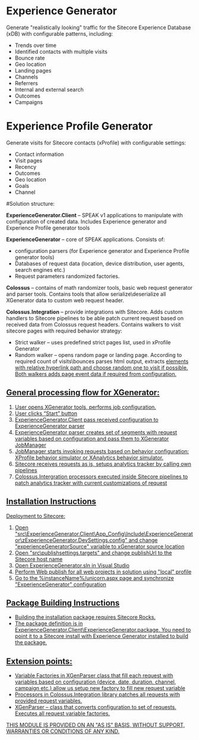# Experience Generator

Generate "realistically looking" traffic for the Sitecore Experience Database (xDB) with configurable patterns, including:

 - Trends over time
 - Identified contacts with multiple visits
 - Bounce rate
 - Geo location
 - Landing pages
 - Channels
 - Referrers
 - Internal and external search
 - Outcomes
 - Campaigns

# Experience Profile Generator

Generate visits for Sitecore contacts (xProfile) with configurable settings:

 - Contact information
 - Visit pages
 - Recency
 - Outcomes
 - Geo location
 - Goals
 - Channel

#Solution structure:

**ExperienceGenerator.Client** – SPEAK v1 applications to manipulate with configuration of created data. 
Includes Experience generator and Experience Profile generator tools

**ExperienceGenerator** – core of SPEAK applications.
Consists of:
*	configuration parsers (for Experience generator and Experience Profile generator tools)
*	Databases of request data (location, device distribution, user agents, search engines etc.)
*	Request parameters randomized factories.
	
**Colossus** – contains of math randomizer tools, basic web request generator and parser tools.
Contains tools that allow serialize\deserialize all XGenerator data to custom web request header.

**Colossus.Integration** – provide integrations with Sitecore. 
Adds custom handlers to Sitecore pipelines to be able patch current request based on received data from Colossus request headers.
Contains walkers to visit sitecore pages with required behavior strategy:
*	Strict walker – uses predefined strict pages list, used in xProfile Generator
* Random walker – opens random page or landing page. According to required count of visits\bounces parses html output, extracts <a href=”…”/> elements with relative hyperlink path and choose random one to visit if possible.
Both walkers adds page event data if required from configuration.

## General processing flow for XGenerator:
1.	User opens XGenerator tools, performs job configuration.
2.	User clicks “Start” button
3.	ExperienceGenerator.Client pass received configuration to ExperienceGenerator parser
4.	ExperienceGenerator parser creates set of segments with request variables based on configuration and pass them to XGenerator JobManager
5.	JobManager starts invoking requests based on behavior configuration: XProfile behavior simulator or XAnalytics behavior simulator.
6.	Sitecore receives requests as is, setups analytics tracker by calling own pipelines
7.	Colossus.Intergration processors executed inside Sitecore pipelines to patch analytics tracker with current customizations of request

## Installation Instructions

Deployment to Sitecore:

1) Open "src\ExperienceGenerator.Client\App_Config\Include\ExperienceGenerator\zExperienceGenerator.DevSettings.config" and change "experienceGeneratorSource" variable to xGenerator source location
2) Open "src\publishsettings.targets" and change publishUrl to the Sitecore host name
3) Open ExperienceGenerator.sln in Visual Studio
4) Perform Web publish for all web projects in solution using "local" profile
5) Go to the %instanceName%/unicorn.aspx page and synchronize "ExperienceGenerator" configuration 

## Package Building Instructions
- Building the installation package requires Sitecore Rocks.
- The package definition is in ExperienceGenerator.Client\ExperienceGenerator.package. You need to point it to a Sitecore install with Experience Generator installed to build the package.

## Extension points:
*	Variable Factories in XGenParser class that fill each request with variables based on configuration (device, date, duration, channel, campaign etc.) allow us setup new factory to fill new request variable
*	Processors in Colossus.Integration library patches all requests with provided request variables.
*	XGenParser – class that converts configuration to set of requests. Executes all request variable factories.

THIS MODULE IS PROVIDED ON AN "AS IS" BASIS, WITHOUT SUPPORT, WARRANTIES OR CONDITIONS OF ANY KIND.
